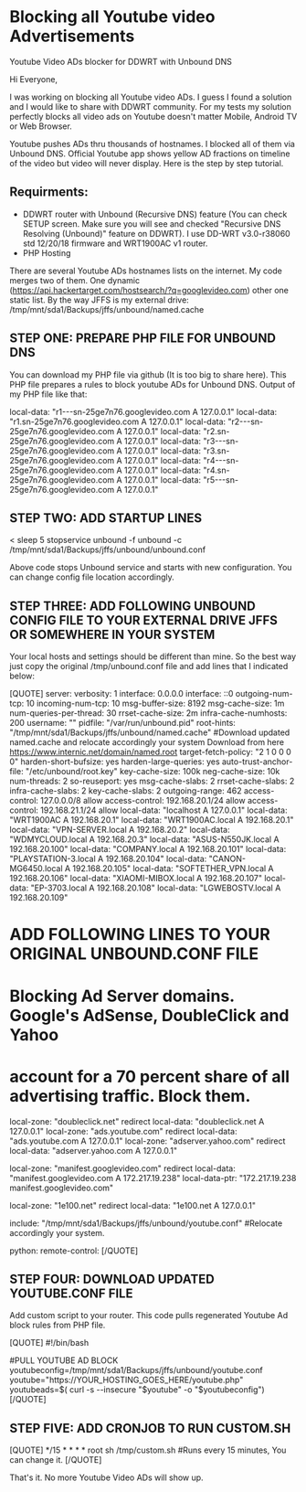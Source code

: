 # Blocking all Youtube video Advertisements
Youtube Video ADs blocker for DDWRT with Unbound DNS

Hi Everyone,

I was working on blocking all Youtube video ADs. I guess I found a solution and I would like to share with DDWRT community. For my tests my solution perfectly blocks all video ads on Youtube doesn't matter Mobile, Android TV or Web Browser.

Youtube pushes ADs thru thousands of hostnames. I blocked all of them via Unbound DNS. Official Youtube app shows yellow AD fractions on timeline of the video but video will never display. Here is the step by step tutorial.

## Requirments:

* DDWRT router with Unbound (Recursive DNS) feature (You can check SETUP screen. Make sure you will see and checked "Recursive DNS Resolving (Unbound)" feature on DDWRT). I use DD-WRT v3.0-r38060 std 12/20/18 firmware and WRT1900AC v1 router.
* PHP Hosting

There are several Youtube ADs hostnames lists on the internet. My code merges two of them. One dynamic (https://api.hackertarget.com/hostsearch/?q=googlevideo.com) other one static list. By the way JFFS is my external drive:
/tmp/mnt/sda1/Backups/jffs/unbound/named.cache


## STEP ONE: PREPARE PHP FILE FOR UNBOUND DNS

You can download my PHP file via github (It is too big to share here). This PHP file prepares a rules to block youtube ADs for Unbound DNS. Output of my PHP file like that:

>
local-data: "r1---sn-25ge7n76.googlevideo.com A 127.0.0.1"
local-data: "r1.sn-25ge7n76.googlevideo.com A 127.0.0.1"
local-data: "r2---sn-25ge7n76.googlevideo.com A 127.0.0.1"
local-data: "r2.sn-25ge7n76.googlevideo.com A 127.0.0.1"
local-data: "r3---sn-25ge7n76.googlevideo.com A 127.0.0.1"
local-data: "r3.sn-25ge7n76.googlevideo.com A 127.0.0.1"
local-data: "r4---sn-25ge7n76.googlevideo.com A 127.0.0.1"
local-data: "r4.sn-25ge7n76.googlevideo.com A 127.0.0.1"
local-data: "r5---sn-25ge7n76.googlevideo.com A 127.0.0.1"

## STEP TWO: ADD STARTUP LINES

<
sleep 5
stopservice unbound -f
unbound -c /tmp/mnt/sda1/Backups/jffs/unbound/unbound.conf

Above code stops Unbound service and starts with new configuration. You can change config file location accordingly. 

## STEP THREE: ADD FOLLOWING UNBOUND CONFIG FILE TO YOUR EXTERNAL DRIVE JFFS OR SOMEWHERE IN YOUR SYSTEM

Your local hosts and settings should be different than mine. So the best way just copy the original /tmp/unbound.conf file and add lines that I indicated below:

[QUOTE]
server:
verbosity: 1
interface: 0.0.0.0
interface: ::0
outgoing-num-tcp: 10
incoming-num-tcp: 10
msg-buffer-size: 8192
msg-cache-size: 1m
num-queries-per-thread: 30
rrset-cache-size: 2m
infra-cache-numhosts: 200
username: ""
pidfile: "/var/run/unbound.pid"
root-hints: "/tmp/mnt/sda1/Backups/jffs/unbound/named.cache" #Download updated named.cache and relocate accordingly your system Download from here https://www.internic.net/domain/named.root
target-fetch-policy: "2 1 0 0 0 0"
harden-short-bufsize: yes
harden-large-queries: yes
auto-trust-anchor-file: "/etc/unbound/root.key"
key-cache-size: 100k
neg-cache-size: 10k
num-threads: 2
so-reuseport: yes
msg-cache-slabs: 2
rrset-cache-slabs: 2
infra-cache-slabs: 2
key-cache-slabs: 2
outgoing-range: 462
access-control: 127.0.0.0/8 allow
access-control: 192.168.20.1/24 allow
access-control: 192.168.21.1/24 allow
local-data: "localhost A 127.0.0.1"
local-data: "WRT1900AC A 192.168.20.1"
local-data: "WRT1900AC.local A 192.168.20.1"
local-data: "VPN-SERVER.local A 192.168.20.2"
local-data: "WDMYCLOUD.local A 192.168.20.3"
local-data: "ASUS-N550JK.local A 192.168.20.100"
local-data: "COMPANY.local A 192.168.20.101"
local-data: "PLAYSTATION-3.local A 192.168.20.104"
local-data: "CANON-MG6450.local A 192.168.20.105"
local-data: "SOFTETHER_VPN.local A 192.168.20.106"
local-data: "XIAOMI-MIBOX.local A 192.168.20.107"
local-data: "EP-3703.local A 192.168.20.108"
local-data: "LGWEBOSTV.local A 192.168.20.109"

# ADD FOLLOWING LINES TO YOUR ORIGINAL UNBOUND.CONF FILE

# Blocking Ad Server domains. Google's AdSense, DoubleClick and Yahoo
# account for a 70 percent share of all advertising traffic. Block them.
local-zone: "doubleclick.net" redirect
local-data: "doubleclick.net A 127.0.0.1"
local-zone: "ads.youtube.com" redirect
local-data: "ads.youtube.com A 127.0.0.1"
local-zone: "adserver.yahoo.com" redirect
local-data: "adserver.yahoo.com A 127.0.0.1"

local-zone: "manifest.googlevideo.com" redirect
local-data: "manifest.googlevideo.com A 172.217.19.238"
local-data-ptr: "172.217.19.238 manifest.googlevideo.com"

local-zone: "1e100.net" redirect
local-data: "1e100.net A 127.0.0.1"

include: "/tmp/mnt/sda1/Backups/jffs/unbound/youtube.conf" #Relocate accordingly your system.


python:
remote-control:
[/QUOTE]

## STEP FOUR: DOWNLOAD UPDATED YOUTUBE.CONF FILE

Add custom script to your router. This code pulls regenerated Youtube Ad block rules from PHP file.

[QUOTE]
#!/bin/bash

#PULL YOUTUBE AD BLOCK
youtubeconfig=/tmp/mnt/sda1/Backups/jffs/unbound/youtube.conf
youtube="https://YOUR_HOSTING_GOES_HERE/youtube.php" 
youtubeads=$( curl -s --insecure "$youtube" -o  "$youtubeconfig")
[/QUOTE]

## STEP FIVE: ADD CRONJOB TO RUN CUSTOM.SH
[QUOTE]
*/15 * * * * root sh /tmp/custom.sh #Runs every 15 minutes, You can change it.
[/QUOTE]

That's it. No more Youtube Video ADs will show up.
